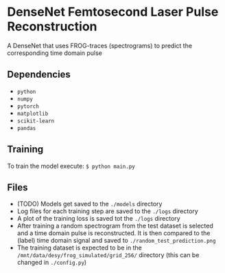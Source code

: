 # DenseNet Femtosecond Laser Pulse Reconstruction
A DenseNet that uses FROG-traces (spectrograms) to predict the corresponding time domain pulse

## Dependencies
- `python`
- `numpy`
- `pytorch`
- `matplotlib`
- `scikit-learn`
- `pandas`

## Training
To train the model execute:
```$ python main.py```

## Files
- (TODO) Models get saved to the `./models` directory
- Log files for each training step are saved to the `./logs` directory
- A plot of the training loss is saved tot the `./logs` directory
- After training a random spectrogram from the test dataset is selected and a time domain pulse is reconstructed. It is then compared to the (label) time domain signal and saved to `./random_test_prediction.png`
- The training dataset is expected to be in the `/mnt/data/desy/frog_simulated/grid_256/` directory (this can be changed in `./config.py`)
